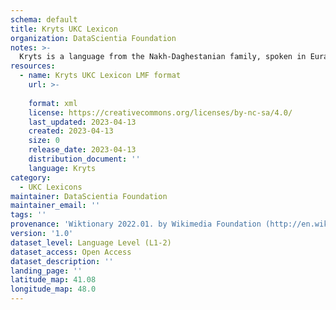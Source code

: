 ```yaml
---
schema: default
title: Kryts UKC Lexicon
organization: DataScientia Foundation
notes: >-
  Kryts is a language from the Nakh-Daghestanian family, spoken in Eurasia. The UKC Lexicon of Kryts is represented as a lexico-semantic network. It consists of words, word senses, synsets, as well as sense-level and synset-level relationships.
resources:
  - name: Kryts UKC Lexicon LMF format
    url: >-
      
    format: xml
    license: https://creativecommons.org/licenses/by-nc-sa/4.0/
    last_updated: 2023-04-13
    created: 2023-04-13
    size: 0
    release_date: 2023-04-13
    distribution_document: ''
    language: Kryts
category:
  - UKC Lexicons
maintainer: DataScientia Foundation
maintainer_email: ''
tags: ''
provenance: 'Wiktionary 2022.01. by Wikimedia Foundation (http://en.wiktionary.org); Princeton WordNet 2.1 by Princeton University (https://wordnet.princeton.edu)'
version: '1.0'
dataset_level: Language Level (L1-2)
dataset_access: Open Access
dataset_description: ''
landing_page: ''
latitude_map: 41.08
longitude_map: 48.0
---
```

